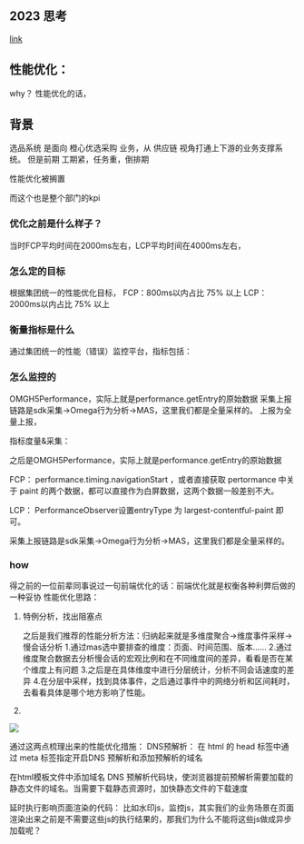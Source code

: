 ## 2023 思考
[link](https://g6srlkot49.feishu.cn/docx/C7IqdhDjqoAe97xShlxcfO6rnDh)

## 性能优化：
why？ 
性能优化的话，

## 背景
选品系统 是面向 橙心优选采购 业务，从 供应链 视角打通上下游的业务支撑系统。
但是前期 工期紧，任务重，倒排期

性能优化被搁置

而这个也是整个部门的kpi

### 优化之前是什么样子？
当时FCP平均时间在2000ms左右，LCP平均时间在4000ms左右，


### 怎么定的目标
根据集团统一的性能优化目标，
FCP：800ms以内占比 75% 以上
LCP：2000ms以内占比 75% 以上


### 衡量指标是什么
通过集团统一的性能（错误）监控平台，指标包括：
### 怎么监控的 
OMGH5Performance，实际上就是performance.getEntry的原始数据
采集上报链路是sdk采集->Omega行为分析->MAS，这里我们都是全量采样的。
上报为全量上报，

指标度量&采集：


之后是OMGH5Performance，实际上就是performance.getEntry的原始数据


FCP： performance.timing.navigationStart ，或者直接获取 pertormance 中关于 paint 的两个数据，都可以直接作为白屏数据，这两个数据一般差别不大。

LCP： PerformanceObserver设置entryType 为 largest-contentful-paint 即可。

采集上报链路是sdk采集->Omega行为分析->MAS，这里我们都是全量采样的。

### how
得之前的一位前辈同事说过一句前端优化的话：前端优化就是权衡各种利弊后做的一种妥协
性能优化思路：
1. 特例分析，找出阻塞点

    之后是我们推荐的性能分析方法：归纳起来就是多维度聚合->维度事件采样->慢会话分析
    1.通过mas选中要排查的维度：页面、时间范围、版本……
    2.通过维度聚合数据去分析慢会话的宏观比例和在不同维度间的差异，看看是否在某个维度上有问题
    3.之后是在具体维度中进行分层统计，分析不同会话速度的差异
    4.在分层中采样，找到具体事件，之后通过事件中的网络分析和区间耗时，去看看具体是哪个地方影响了性能。

2. 

![](http://xiaosa66.github.io/img/performance_op.png) 


通过这两点梳理出来的性能优化措施：
DNS预解析：
在 html 的 head 标签中通过 meta 标签指定开启DNS 预解析和添加预解析的域名

在html模板文件中添加域名 DNS 预解析代码块，使浏览器提前预解析需要加载的静态文件的域名。当需要下载静态资源时，加快静态文件的下载速度

延时执行影响页面渲染的代码：
比如水印js，监控js，其实我们的业务场景在页面渲染出来之前是不需要这些js的执行结果的，那我们为什么不能将这些js做成异步加载呢？
